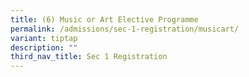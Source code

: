 ```yaml
---
title: (6) Music or Art Elective Programme
permalink: /admissions/sec-1-registration/musicart/
variant: tiptap
description: ""
third_nav_title: Sec 1 Registration
---
```

<p></p>
